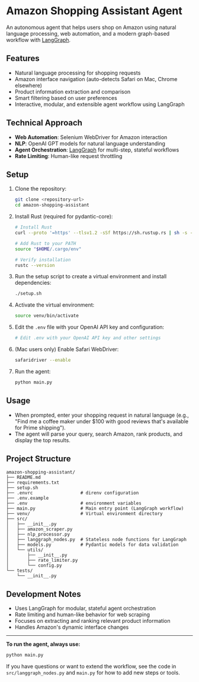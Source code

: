 # Amazon Shopping Assistant Agent

An autonomous agent that helps users shop on Amazon using natural language processing, web automation, and a modern graph-based workflow with [LangGraph](https://github.com/langchain-ai/langgraph).

## Features

- Natural language processing for shopping requests
- Amazon interface navigation (auto-detects Safari on Mac, Chrome elsewhere)
- Product information extraction and comparison
- Smart filtering based on user preferences
- Interactive, modular, and extensible agent workflow using LangGraph

## Technical Approach

- **Web Automation**: Selenium WebDriver for Amazon interaction
- **NLP**: OpenAI GPT models for natural language understanding
- **Agent Orchestration**: [LangGraph](https://github.com/langchain-ai/langgraph) for multi-step, stateful workflows
- **Rate Limiting**: Human-like request throttling

## Setup

1. Clone the repository:
   ```bash
   git clone <repository-url>
   cd amazon-shopping-assistant
   ```

2. Install Rust (required for pydantic-core):
   ```bash
   # Install Rust
   curl --proto '=https' --tlsv1.2 -sSf https://sh.rustup.rs | sh -s -- -y
   
   # Add Rust to your PATH
   source "$HOME/.cargo/env"
   
   # Verify installation
   rustc --version
   ```

3. Run the setup script to create a virtual environment and install dependencies:
   ```bash
   ./setup.sh
   ```

4. Activate the virtual environment:
   ```bash
   source venv/bin/activate
   ```

5. Edit the `.env` file with your OpenAI API key and configuration:
   ```bash
   # Edit .env with your OpenAI API key and other settings
   ```

6. (Mac users only) Enable Safari WebDriver:
   ```bash
   safaridriver --enable
   ```

7. Run the agent:
   ```bash
   python main.py
   ```

## Usage

- When prompted, enter your shopping request in natural language (e.g., "Find me a coffee maker under $100 with good reviews that's available for Prime shipping").
- The agent will parse your query, search Amazon, rank products, and display the top results.

## Project Structure

```
amazon-shopping-assistant/
├── README.md
├── requirements.txt
├── setup.sh
├── .envrc                  # direnv configuration
├── .env.example
├── .env                    # environment variables
├── main.py                 # Main entry point (LangGraph workflow)
├── venv/                   # Virtual environment directory
├── src/
│   ├── __init__.py
│   ├── amazon_scraper.py
│   ├── nlp_processor.py
│   ├── langgraph_nodes.py  # Stateless node functions for LangGraph
│   ├── models.py           # Pydantic models for data validation
│   └── utils/
│       ├── __init__.py
│       ├── rate_limiter.py
│       └── config.py
└── tests/
    └── __init__.py
```

## Development Notes

- Uses LangGraph for modular, stateful agent orchestration
- Rate limiting and human-like behavior for web scraping
- Focuses on extracting and ranking relevant product information
- Handles Amazon's dynamic interface changes

---

**To run the agent, always use:**
```bash
python main.py
```

If you have questions or want to extend the workflow, see the code in `src/langgraph_nodes.py` and `main.py` for how to add new steps or tools. 